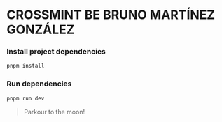 # CROSSMINT BE BRUNO MARTÍNEZ GONZÁLEZ

### Install project dependencies

```bash
pnpm install
```

### Run dependencies

```bash
pnpm run dev
```

>Parkour to the moon!
